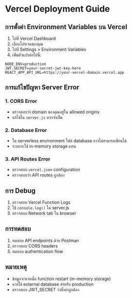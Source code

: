 # Vercel Deployment Guide

## การตั้งค่า Environment Variables บน Vercel

1. ไปที่ Vercel Dashboard
2. เลือกโปรเจคของคุณ
3. ไปที่ Settings > Environment Variables
4. เพิ่มตัวแปรต่อไปนี้:

```
NODE_ENV=production
JWT_SECRET=your-secret-jwt-key-here
REACT_APP_API_URL=https://your-vercel-domain.vercel.app
```

## การแก้ไขปัญหา Server Error

### 1. CORS Error
- ตรวจสอบว่า domain ของคุณอยู่ใน allowed origins
- แก้ไขใน `server.js` หากจำเป็น

### 2. Database Error
- ใน serverless environment ไฟล์ database อาจไม่สามารถเขียนได้
- ระบบจะใช้ in-memory storage แทน

### 3. API Routes Error
- ตรวจสอบ `vercel.json` configuration
- ตรวจสอบว่า API routes ถูกต้อง

## การ Debug

1. ตรวจสอบ Vercel Function Logs
2. ใช้ `console.log()` ใน server.js
3. ตรวจสอบ Network tab ใน browser

## การทดสอบ

1. ทดสอบ API endpoints ด้วย Postman
2. ตรวจสอบ CORS headers
3. ทดสอบ authentication flow

## หมายเหตุ

- ข้อมูลจะหายเมื่อ function restart (in-memory storage)
- ควรใช้ external database สำหรับ production
- ตรวจสอบ JWT_SECRET ว่าตั้งค่าถูกต้อง
